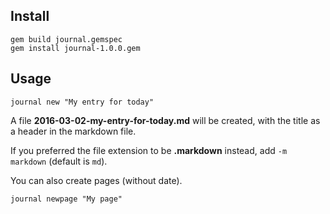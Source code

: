 ## Install

    gem build journal.gemspec
    gem install journal-1.0.0.gem

## Usage

    journal new "My entry for today"

A file **2016-03-02-my-entry-for-today.md** will be created, with the title as a header in the markdown file.

If you preferred the file extension to be **.markdown** instead, add `-m markdown` (default is `md`).

You can also create pages (without date).

    journal newpage "My page"
    
